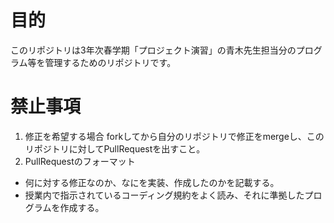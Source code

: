 # 目的 
このリポジトリは3年次春学期「プロジェクト演習」の青木先生担当分のプログラム等を管理するためのリポジトリです。 
# 禁止事項 
1. 修正を希望する場合 
 forkしてから自分のリポジトリで修正をmergeし、このリポジトリに対してPullRequestを出すこと。
2. PullRequestのフォーマット
 - 何に対する修正なのか、なにを実装、作成したのかを記載する。
 - 授業内で指示されているコーディング規約をよく読み、それに準拠したプログラムを作成する。
 



